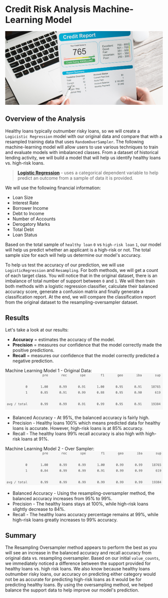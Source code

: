 # Credit Risk Analysis Machine-Learning Model
![machinelearning](images/credit_report.jpg)

## Overview of the Analysis

 Healthy loans typically outnumber risky loans, so we will create a `Logicistic Regression` model with our original data and compare that with a resampled training data that uses `RandomOverSampler`.  The following machine-learning model will allow users to use various techniques to train and evaluate models with imbalanced classes.  From a dataset of historical lending activity, we will build a model that will help us identify healthy loans vs. high-risk loans. 

  > **[Logistic Regression](https://towardsdatascience.com/logistic-regression-detailed-overview-46c4da4303bc)** - uses a categorical dependent variable to help predict an outcome from a sample of data it is provided.

We will use the following financial information:

* Loan Size
* Interest Rate
* Borrower Income
* Debt to Income
* Number of Accounts
* Derogatory Marks
* Total Debt
* Loan Status

Based on the total sample of `healthy loan` `0` vs `high-risk loan` `1`, our model will help us predict whether an applicant is a high-risk or not.  The total sample size for each will help us determine our model's accuracy.

To help us test the accuracy of our prediction, we will use `LogisticRegression` and `Resampling`.  For both methods, we will get a count of each target class.  You will notice that in the original dataset, there is an imbalance of total number of support between `0` and `1`.  We will then train both methods with a logistic regression classifier, calculate their balanced accuracy score, generate a confusion matrix and finally generate a classification report.  At the end, we will compare the classification report from the original dataset to the resampling-oversampler dataset.

## Results

Let's take a look at our results:
  
- **Accuracy** = estimates the accuracy of the model.
- **Precision** = measures our confidence that the model correctly made the positive predictions.
- **Recall** = measures our confidence that the model correctly predicted a negative prediction.


Machine Learning Model 1 - Original Data:
![original](images/original_report.jpg)
  * Balanced Accuracy - At 95%, the balanced accuracy is fairly high.
  * Precision - Healthy loans 100% which means predicted data for healthy loans is accurate.  However, high-risk loans is at 85% accuracy.
  * Recall - The healthy loans 99% recall accuracy is also high with high-risk loans at 91%.


Machine Learning Model 2 - Over Sampler:
![imbalanced](images/imbalanced_report.jpg)
  * Balanced Accuracy - Using the resampling-oversampler method, the balanced accuracy increases from 95% to 99%.
  * Precision - The healthy loans stays at 100%, while high-risk loans slightly decrease to 84%.
  * Recall - The healthy loans accuracy percentage remains at 99%, while high-risk loans greatly increases to 99% accuracy.

## Summary

The Resampling Oversampler method appears to perform the best as you will see an increase in the balanced accuracy and recall accuracy from original data vs. resampling oversampler.  Based on our initial `value_counts`, we immediately noticed a difference between the support provided for healthy loans vs. high risk loans.  We also know because healthy loans outnumber risky loans, our accuracy on predicting either category would not be as accurate for predicting high-risk loans as it would be for predicting healthy loans.  By using the oversampling method, we helped balance the support data to help improve our model's prediction.
